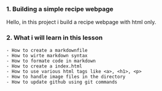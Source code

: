 ### 1. Building a simple recipe webpage

Hello, in this project i build a recipe webpage with html only. 

### 2. What i will learn in this lesson

    - How to create a markdownfile
    - How to wirte markdown syntax
    - How to formate code in markdown
    - How to create a index.html 
    - How to use various html tags like <a>, <h1>, <p>
    - How to handle image files in the directory 
    - How to update github using git commands

